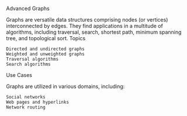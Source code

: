 Advanced Graphs

Graphs are versatile data structures comprising nodes (or vertices) interconnected by edges. They find applications in a multitude of algorithms, including traversal, search, shortest path, minimum spanning tree, and topological sort.
Topics

    Directed and undirected graphs
    Weighted and unweighted graphs
    Traversal algorithms
    Search algorithms

Use Cases

Graphs are utilized in various domains, including:

    Social networks
    Web pages and hyperlinks
    Network routing
